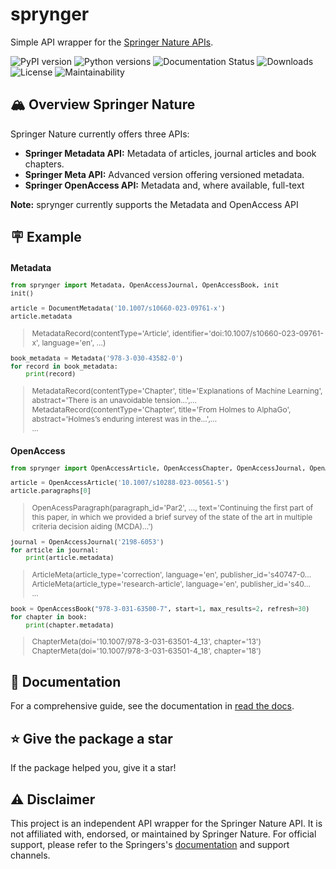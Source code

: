 # sprynger
Simple API wrapper for the [Springer Nature APIs](https://dev.springernature.com).

![PyPI version](https://badge.fury.io/py/sprynger.svg)
![Python versions](https://img.shields.io/pypi/pyversions/sprynger.svg)
![Documentation Status](https://readthedocs.org/projects/sprynger/badge/?version=latest)
![Downloads](https://img.shields.io/pypi/dm/sprynger.svg)
![License](https://img.shields.io/pypi/l/sprynger.svg)
![Maintainability](https://api.codeclimate.com/v1/badges/1d053321a70d800bfc59/maintainability)

## 🏔️ Overview Springer Nature
Springer Nature currently offers three APIs:
- **Springer Metadata API:** Metadata of articles, journal articles and book chapters.
- **Springer Meta API:** Advanced version offering versioned metadata.
- **Springer OpenAccess API:** Metadata and, where available, full-text

**Note:** sprynger currently supports the Metadata and OpenAccess API

## 🪧 Example
<div style="font-size: 12px;">

### Metadata
```py
from sprynger import Metadata, OpenAccessJournal, OpenAccessBook, init
init()
```
```py
article = DocumentMetadata('10.1007/s10660-023-09761-x')
article.metadata
```
> MetadataRecord(contentType='Article', identifier='doi:10.1007/s10660-023-09761-x', language='en', ...)

```py
book_metadata = Metadata('978-3-030-43582-0')
for record in book_metadata:
    print(record)
```
> MetadataRecord(contentType='Chapter', title='Explanations of Machine Learning', abstract='There is an unavoidable tension...',...  
> MetadataRecord(contentType='Chapter', title='From Holmes to AlphaGo', abstract='Holmes’s enduring interest was in the...',...  
> ...


### OpenAccess
```py
from sprynger import OpenAccessArticle, OpenAccessChapter, OpenAccessJournal, OpenAccessBook

article = OpenAccessArticle('10.1007/s10288-023-00561-5')
article.paragraphs[0]
```
> OpenAcessParagraph(paragraph_id='Par2', ..., text='Continuing the first part of this paper, in which we provided a brief survey of the state of the art in multiple criteria decision aiding (MCDA)...')

```py
journal = OpenAccessJournal('2198-6053')
for article in journal:
    print(article.metadata)
```
> ArticleMeta(article_type='correction', language='en', publisher_id='s40747-0...  
> ArticleMeta(article_type='research-article', language='en', publisher_id='s40...  
> ...

```py
book = OpenAccessBook("978-3-031-63500-7", start=1, max_results=2, refresh=30)
for chapter in book:
    print(chapter.metadata)
```
> ChapterMeta(doi='10.1007/978-3-031-63501-4_13', chapter='13')  
> ChapterMeta(doi='10.1007/978-3-031-63501-4_18', chapter='18')

</div>

## 📖 Documentation
For a comprehensive guide, see the documentation in [read the docs](https://sprynger.readthedocs.io/en/latest/index.html).

## ⭐️ Give the package a star
If the package helped you, give it a star!

## ⚠️ Disclaimer
This project is an independent API wrapper for the Springer Nature API. It is not affiliated with, endorsed, or maintained by Springer Nature. For official support, please refer to the Springers's [documentation](http://docs-dev.springernature.com/docs/) and support channels.
